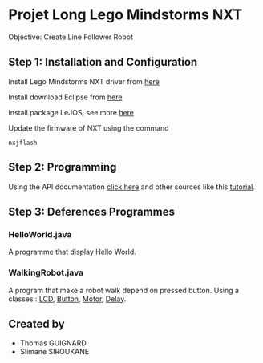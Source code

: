 # Projet Long Lego Mindstorms NXT

Objective: Create Line Follower Robot


## Step 1: Installation and Configuration

Install Lego Mindstorms NXT driver from [here](https://www.lego.com/en-us/mindstorms/downloads/nxt-software-download)

Install download Eclipse from [here](http://www.eclipse.org/downloads/)

Install package LeJOS, see more [here](http://lejos.org/)

Update the firmware of NXT using the command 

```
nxjflash
```


## Step 2: Programming

Using the API documentation [click here](https://lejos.sourceforge.io/nxt/nxj/api/index.html) and other sources like this [tutorial](http://www.lejos.org/nxt/nxj/tutorial/).

## Step 3: Deferences Programmes

### HelloWorld.java

A programme that display Hello World.

### WalkingRobot.java

A program that make a robot walk depend on pressed button. Using a classes :
	[LCD](http://www.lejos.org/nxt/nxj/api/lejos/nxt/LCD.html), 
	[Button](http://www.lejos.org/nxt/nxj/api/lejos/nxt/Button.html), 
	[Motor](http://www.lejos.org/nxt/nxj/api/lejos/nxt/Motor.html), 
	[Delay](http://www.lejos.org/nxt/nxj/api/lejos/util/Delay.html).




## Created by

* Thomas GUIGNARD
* Slimane SIROUKANE
